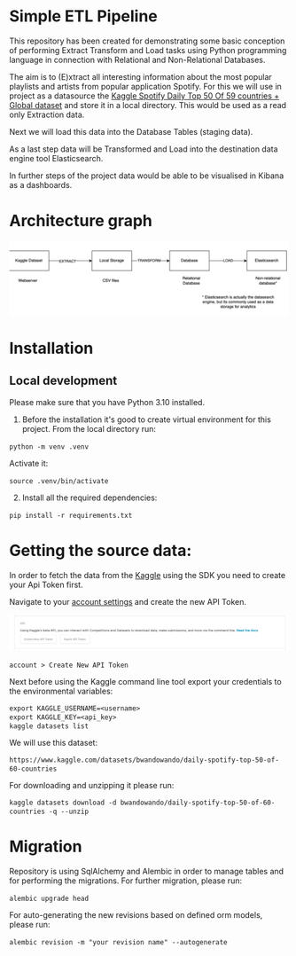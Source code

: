 # Simple ETL Pipeline

This repository has been created for demonstrating some basic conception of performing Extract Transform and Load tasks 
using Python programming language in connection with Relational and Non-Relational Databases.

The aim is to (E)xtract all interesting information about the most popular playlists and artists from popular application Spotify.
For this we will use in project as a datasource the [Kaggle Spotify Daily Top 50 Of 59 countries + Global dataset](https://www.kaggle.com/datasets/bwandowando/daily-spotify-top-50-of-60-countries) and store it in a local directory.
This would be used as a read only Extraction data.

Next we will load this data into the Database Tables (staging data).

As a last step data will be Transformed and Load into the destination data engine tool Elasticsearch.

In further steps of the project data would be able to be visualised in Kibana as a dashboards.

# Architecture graph

![architecture-draw.png](.README/architecture-draw.png)

# Installation 

## Local development

Please make sure that you have Python 3.10 installed.
1. Before the installation it's good to create virtual environment for this project. From the local directory run:

`python -m venv .venv`

Activate it:

`source .venv/bin/activate`

2. Install all the required dependencies:


`pip install -r requirements.txt`
    

# Getting the source data:

In order to fetch the data from the [Kaggle](https://www.kaggle.com) using the SDK you need to create your Api Token first.

Navigate to your [account settings](https://www.kaggle.com/<username>/account) and create the new API Token.

![create-token.png](.README/create-token.png)

`account > Create New API Token `

Next before using the Kaggle command line tool export your credentials to the environmental variables:

    export KAGGLE_USERNAME=<username>
    export KAGGLE_KEY=<api_key>
    kaggle datasets list

We will use this dataset:

    https://www.kaggle.com/datasets/bwandowando/daily-spotify-top-50-of-60-countries

For downloading and unzipping it please run:

    kaggle datasets download -d bwandowando/daily-spotify-top-50-of-60-countries -q --unzip

# Migration

Repository is using SqlAlchemy and Alembic in order to manage tables and for performing the migrations.
For further migration, please run: 

`alembic upgrade head`

For auto-generating the new revisions based on defined orm models, please run:

`alembic revision -m "your revision name" --autogenerate`
